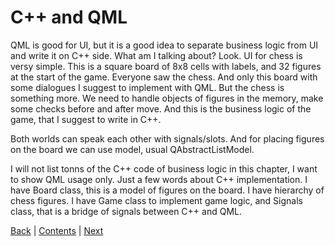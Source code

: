 # C\+\+ and QML

QML is good for UI, but it is a good idea to separate business logic from UI and write it on
C\+\+ side. What am I talking about? Look. UI for chess is versy simple. This is a square
board of 8x8 cells with labels, and 32 figures at the start of the game. Everyone saw the chess.
And only this board with some dialogues I suggest to implement with QML. But the chess is something
more. We need to handle objects of figures in the memory, make some checks before and after move.
And this is the business logic of the game, that I suggest to write in C\+\+.

Both worlds can speak each other with signals/slots. And for placing figures on the board
we can use model, usual QAbstractListModel.

I will not list tonns of the C\+\+ code of business logic in this chapter, I want to show
QML usage only. Just a few words about C\+\+ implementation. I have Board class, this is a model
of figures on the board. I have hierarchy of chess figures. I have Game class to implement
game logic, and Signals class, that is a bridge of signals between C\+\+ and QML.

[Back](intro.md) | [Contents](../README.md) | [Next](board.md)
